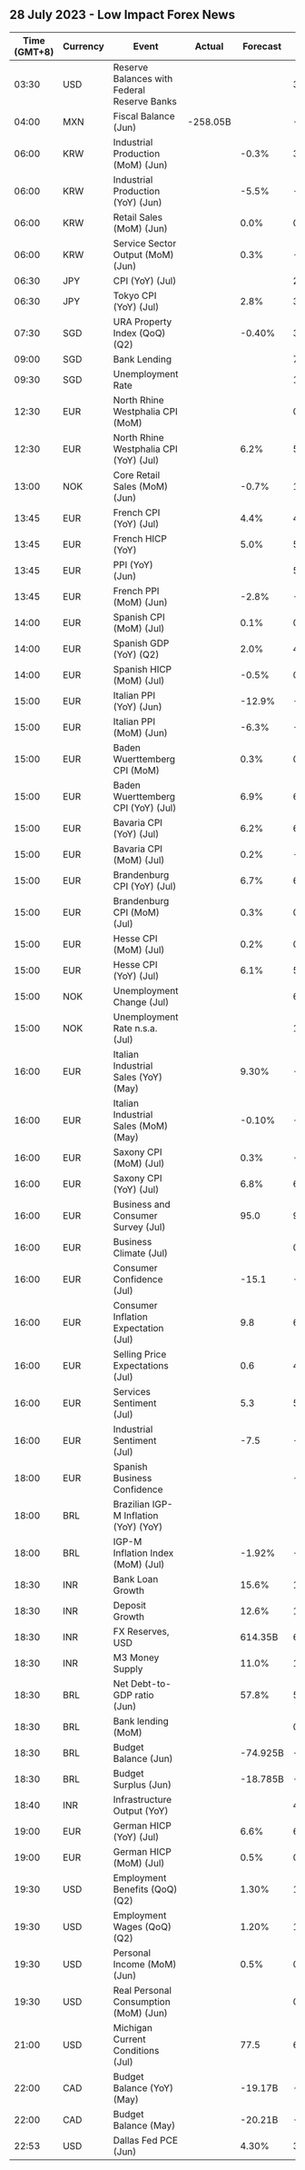 ## 28 July 2023 - Low Impact Forex News

| Time (GMT+8) | Currency | Event | Actual | Forecast | Previous |
|------|----------|-------|--------|----------|----------|
| 03:30 | USD | Reserve Balances with Federal Reserve Banks |  |  | 3.221T |
| 04:00 | MXN | Fiscal Balance (Jun) | -258.05B |  | -104.27B |
| 06:00 | KRW | Industrial Production (MoM) (Jun) |  | -0.3% | 3.2% |
| 06:00 | KRW | Industrial Production (YoY) (Jun) |  | -5.5% | -7.3% |
| 06:00 | KRW | Retail Sales (MoM) (Jun) |  | 0.0% | 0.4% |
| 06:00 | KRW | Service Sector Output (MoM) (Jun) |  | 0.3% | -0.1% |
| 06:30 | JPY | CPI (YoY) (Jul) |  |  | 2.3% |
| 06:30 | JPY | Tokyo CPI (YoY) (Jul) |  | 2.8% | 3.1% |
| 07:30 | SGD | URA Property Index (QoQ) (Q2) |  | -0.40% | 3.30% |
| 09:00 | SGD | Bank Lending |  |  | 798.8B |
| 09:30 | SGD | Unemployment Rate |  |  | 1.8% |
| 12:30 | EUR | North Rhine Westphalia CPI (MoM) |  |  | 0.3% |
| 12:30 | EUR | North Rhine Westphalia CPI (YoY) (Jul) |  | 6.2% | 5.7% |
| 13:00 | NOK | Core Retail Sales (MoM) (Jun) |  | -0.7% | 1.2% |
| 13:45 | EUR | French CPI (YoY) (Jul) |  | 4.4% | 4.5% |
| 13:45 | EUR | French HICP (YoY) |  | 5.0% | 5.3% |
| 13:45 | EUR | PPI (YoY) (Jun) |  |  | 5.80% |
| 13:45 | EUR | French PPI (MoM) (Jun) |  | -2.8% | -1.4% |
| 14:00 | EUR | Spanish CPI (MoM) (Jul) |  | 0.1% | 0.6% |
| 14:00 | EUR | Spanish GDP (YoY) (Q2) |  | 2.0% | 4.2% |
| 14:00 | EUR | Spanish HICP (MoM) (Jul) |  | -0.5% | 0.6% |
| 15:00 | EUR | Italian PPI (YoY) (Jun) |  | -12.9% | -4.3% |
| 15:00 | EUR | Italian PPI (MoM) (Jun) |  | -6.3% | -2.3% |
| 15:00 | EUR | Baden Wuerttemberg CPI (MoM) |  | 0.3% | 0.1% |
| 15:00 | EUR | Baden Wuerttemberg CPI (YoY) (Jul) |  | 6.9% | 6.6% |
| 15:00 | EUR | Bavaria CPI (YoY) (Jul) |  | 6.2% | 6.1% |
| 15:00 | EUR | Bavaria CPI (MoM) (Jul) |  | 0.2% | -0.1% |
| 15:00 | EUR | Brandenburg CPI (YoY) (Jul) |  | 6.7% | 6.3% |
| 15:00 | EUR | Brandenburg CPI (MoM) (Jul) |  | 0.3% | 0.1% |
| 15:00 | EUR | Hesse CPI (MoM) (Jul) |  | 0.2% | 0.0% |
| 15:00 | EUR | Hesse CPI (YoY) (Jul) |  | 6.1% | 5.9% |
| 15:00 | NOK | Unemployment Change (Jul) |  |  | 62.08K |
| 15:00 | NOK | Unemployment Rate n.s.a. (Jul) |  |  | 1.70% |
| 16:00 | EUR | Italian Industrial Sales (YoY) (May) |  | 9.30% | -1.80% |
| 16:00 | EUR | Italian Industrial Sales (MoM) (May) |  | -0.10% | -1.80% |
| 16:00 | EUR | Saxony CPI (MoM) (Jul) |  | 0.3% | -0.3% |
| 16:00 | EUR | Saxony CPI (YoY) (Jul) |  | 6.8% | 6.5% |
| 16:00 | EUR | Business and Consumer Survey (Jul) |  | 95.0 | 95.3 |
| 16:00 | EUR | Business Climate (Jul) |  |  | 0.06 |
| 16:00 | EUR | Consumer Confidence (Jul) |  | -15.1 | -16.1 |
| 16:00 | EUR | Consumer Inflation Expectation (Jul) |  | 9.8 | 6.1 |
| 16:00 | EUR | Selling Price Expectations (Jul) |  | 0.6 | 4.4 |
| 16:00 | EUR | Services Sentiment (Jul) |  | 5.3 | 5.7 |
| 16:00 | EUR | Industrial Sentiment (Jul) |  | -7.5 | -7.2 |
| 18:00 | EUR | Spanish Business Confidence |  |  | -8.3 |
| 18:00 | BRL | Brazilian IGP-M Inflation (YoY) (YoY) |  |  |  |
| 18:00 | BRL | IGP-M Inflation Index (MoM) (Jul) |  | -1.92% | -1.93% |
| 18:30 | INR | Bank Loan Growth |  | 15.6% | 16.2% |
| 18:30 | INR | Deposit Growth |  | 12.6% | 13.0% |
| 18:30 | INR | FX Reserves, USD |  | 614.35B | 609.02B |
| 18:30 | INR | M3 Money Supply |  | 11.0% | 11.3% |
| 18:30 | BRL | Net Debt-to-GDP ratio (Jun) |  | 57.8% | 57.8% |
| 18:30 | BRL | Bank lending (MoM) |  |  | 0.3% |
| 18:30 | BRL | Budget Balance (Jun) |  | -74.925B | -119.226B |
| 18:30 | BRL | Budget Surplus (Jun) |  | -18.785B | -50.172B |
| 18:40 | INR | Infrastructure Output (YoY) |  |  | 4.3% |
| 19:00 | EUR | German HICP (YoY) (Jul) |  | 6.6% | 6.8% |
| 19:00 | EUR | German HICP (MoM) (Jul) |  | 0.5% | 0.4% |
| 19:30 | USD | Employment Benefits (QoQ) (Q2) |  | 1.30% | 1.20% |
| 19:30 | USD | Employment Wages (QoQ) (Q2) |  | 1.20% | 1.20% |
| 19:30 | USD | Personal Income (MoM) (Jun) |  | 0.5% | 0.4% |
| 19:30 | USD | Real Personal Consumption (MoM) (Jun) |  |  | 0.0% |
| 21:00 | USD | Michigan Current Conditions (Jul) |  | 77.5 | 69.0 |
| 22:00 | CAD | Budget Balance (YoY) (May) |  | -19.17B | -41.31B |
| 22:00 | CAD | Budget Balance (May) |  | -20.21B | -44.41B |
| 22:53 | USD | Dallas Fed PCE (Jun) |  | 4.30% | 3.20% |
